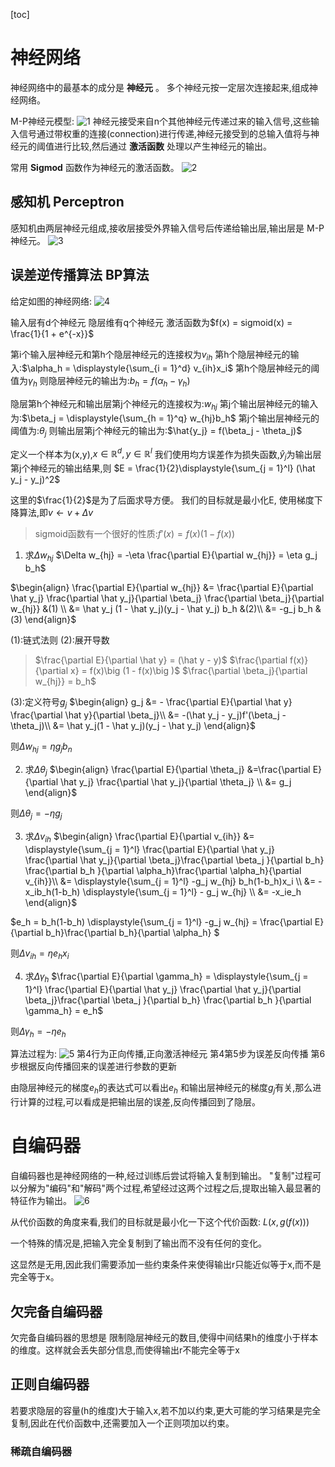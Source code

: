 [toc]

# 神经网络
神经网络中的最基本的成分是 **神经元** 。
多个神经元按一定层次连接起来,组成神经网络。

M-P神经元模型:
![1]
神经元接受来自n个其他神经元传递过来的输入信号,这些输入信号通过带权重的连接(connection)进行传递,神经元接受到的总输入值将与神经元的阈值进行比较,然后通过 **激活函数** 处理以产生神经元的输出。


常用 **Sigmod** 函数作为神经元的激活函数。
![2]

## 感知机 Perceptron
感知机由两层神经元组成,接收层接受外界输入信号后传递给输出层,输出层是 M-P神经元。
![3]

## 误差逆传播算法 BP算法
给定如图的神经网络:
![4]

输入层有d个神经元
隐层维有q个神经元
激活函数为$f(x) = sigmoid(x) = \frac{1}{1 + e^{-x}}$

第i个输入层神经元和第h个隐层神经元的连接权为$v_{ih}$
第h个隐层神经元的输入:$\alpha_h = \displaystyle{\sum_{i = 1}^d} v_{ih}x_i$
第h个隐层神经元的阈值为$\gamma_{h}$
则隐层神经元的输出为:$b_h = f(\alpha_h - \gamma_h)$

隐层第h个神经元和输出层第j个神经元的连接权为:$w_{hj}$
第j个输出层神经元的输入为:$\beta_j = \displaystyle{\sum_{h = 1}^q} w_{hj}b_h$
第j个输出层神经元的阈值为:$\theta_j$
则输出层第j个神经元的输出为:$\hat{y_j} = f(\beta_j - \theta_j)$

定义一个样本为(x,y),$x \in \mathbb{R}^d , y \in \mathbb{R}^l$
我们使用均方误差作为损失函数,$\hat y_j$为输出层第j个神经元的输出结果,则
$E = \frac{1}{2}\displaystyle{\sum_{j = 1}^l} (\hat y_j - y_j)^2$

这里的$\frac{1}{2}$是为了后面求导方便。
我们的目标就是最小化E,
使用梯度下降算法,即$v \gets v + \Delta v$

>sigmoid函数有一个很好的性质:$f'(x) = f(x)\big (1 - f(x)\big )$

1. 求$\Delta w_{hj}$
$\Delta w_{hj} = -\eta \frac{\partial E}{\partial w_{hj}} = \eta g_j b_h$

$\begin{align}
\frac{\partial E}{\partial w_{hj}} &= \frac{\partial E}{\partial \hat y_j} \frac{\partial \hat y_j}{\partial \beta_j} \frac{\partial \beta_j}{\partial w_{hj}} &(1) \\
&= \hat y_j (1 - \hat y_j)(y_j - \hat y_j) b_h &(2)\\
&= -g_j b_h &(3)
\end{align}$

(1):链式法则
(2):展开导数
>$\frac{\partial E}{\partial \hat y} = (\hat y - y)$
$\frac{\partial f(x)}{\partial x} =  f(x)\big (1 - f(x)\big )$
$\frac{\partial \beta_j}{\partial w_{hj}} = b_h$

(3):定义符号$g_j$
$\begin{align}
g_j &= - \frac{\partial E}{\partial \hat y} \frac{\partial \hat y}{\partial \beta_j}\\
&= -(\hat y_j - y_j)f'(\beta_j - \theta_j)\\
&= \hat y_j(1 - \hat y_j)(y_j - \hat y_j)
\end{align}$

则$\Delta w_{hj} = \eta g_j b_n$

2. 求$\Delta \theta_j$
$\begin{align}
\frac{\partial E}{\partial \theta_j} &=\frac{\partial E}{\partial \hat y_j} \frac{\partial \hat y_j}{\partial \theta_j} \\
&= g_j
\end{align}$

则$\Delta \theta_j = -\eta g_j$

3. 求$\Delta v_{ih}$
$\begin{align}
\frac{\partial E}{\partial v_{ih}} &=
\displaystyle{\sum_{j = 1}^l} \frac{\partial E}{\partial \hat y_j} \frac{\partial \hat y_j}{\partial \beta_j}\frac{\partial \beta_j }{\partial b_h} \frac{\partial b_h }{\partial \alpha_h}\frac{\partial \alpha_h}{\partial v_{ih}}\\
&= \displaystyle{\sum_{j = 1}^l} -g_j w_{hj} b_h(1-b_h)x_i \\
&= -x_ib_h(1-b_h) \displaystyle{\sum_{j = 1}^l} - g_j w_{hj} \\
&= -x_ie_h
\end{align}$

$e_h = b_h(1-b_h) \displaystyle{\sum_{j = 1}^l} -g_j w_{hj} = \frac{\partial E}{\partial b_h}\frac{\partial b_h}{\partial \alpha_h} $

则$\Delta v_{ih} = \eta e_h x_i$

4. 求$\Delta \gamma_h$
$\frac{\partial E}{\partial \gamma_h} = \displaystyle{\sum_{j = 1}^l} \frac{\partial E}{\partial \hat y_j} \frac{\partial \hat y_j}{\partial \beta_j}\frac{\partial \beta_j }{\partial b_h} \frac{\partial b_h }{\partial \gamma_h} = e_h$

则$\Delta \gamma_h = - \eta e_h$

算法过程为:
![5]
第4行为正向传播,正向激活神经元
第4第5步为误差反向传播
第6步根据反向传播回来的误差进行参数的更新

由隐层神经元的梯度$e_h$的表达式可以看出$e_h$  和输出层神经元的梯度$g_j$有关,那么进行计算的过程,可以看成是把输出层的误差,反向传播回到了隐层。

# 自编码器
自编码器也是神经网络的一种,经过训练后尝试将输入复制到输出。
"复制"过程可以分解为"编码"和"解码"两个过程,希望经过这两个过程之后,提取出输入最显著的特征作为输出。
![6]

从代价函数的角度来看,我们的目标就是最小化一下这个代价函数:
$L(x,g\big (f(x) \big ))$

一个特殊的情况是,把输入完全复制到了输出而不没有任何的变化。

这显然是无用,因此我们需要添加一些约束条件来使得输出r只能近似等于x,而不是完全等于x。

## 欠完备自编码器
欠完备自编码器的思想是 限制隐层神经元的数目,使得中间结果h的维度小于样本的维度。这样就会丢失部分信息,而使得输出r不能完全等于x

## 正则自编码器
若要求隐层的容量(h的维度)大于输入x,若不加以约束,更大可能的学习结果是完全复制,因此在代价函数中,还需要加入一个正则项加以约束。

### 稀疏自编码器


[6]:assets/机器学习2-39013.png
[5]:assets/机器学习2-39fc0.png
[4]:assets/机器学习2-f61eb.png
[3]:assets/机器学习2-accbb.png
[2]:assets/机器学习2-00782.png
[1]:assets/机器学习2-ea5cd.png
